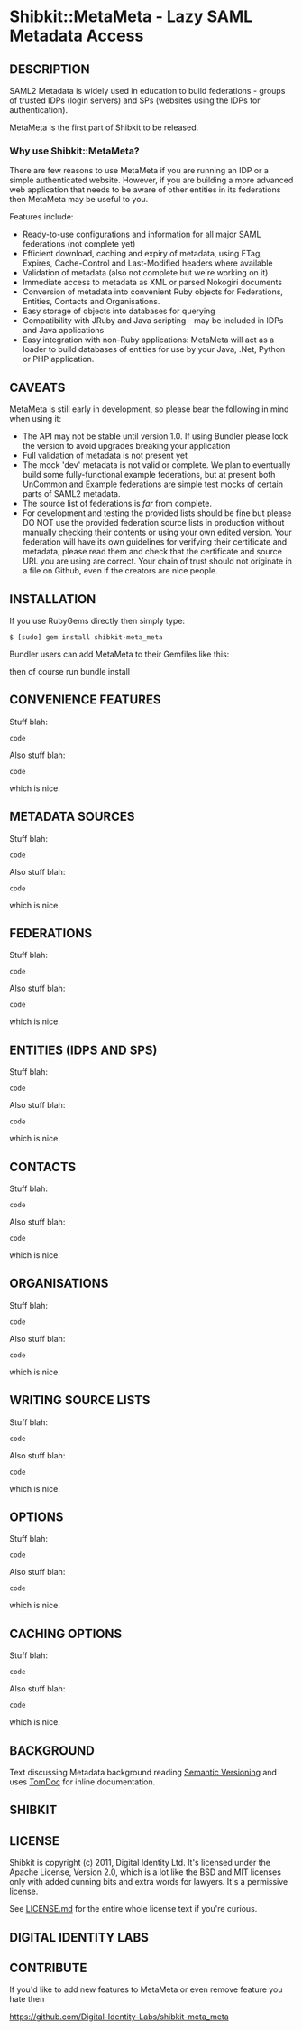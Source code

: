 Shibkit::MetaMeta - Lazy SAML Metadata Access
==============================================

## DESCRIPTION

SAML2 Metadata is widely used in education to build federations - groups of trusted IDPs (login servers) and SPs (websites using the IDPs for authentication). 

MetaMeta is the first part of Shibkit to be released.

### Why use Shibkit::MetaMeta?

There are few reasons to use MetaMeta if you are running an IDP or a simple authenticated website. However, if you are building a more advanced web application that needs to be aware of other entities in its federations then MetaMeta may be useful to you.

Features include:

* Ready-to-use configurations and information for all major SAML federations (not complete yet)
* Efficient download, caching and expiry of metadata, using ETag, Expires, Cache-Control and Last-Modified headers where available
* Validation of metadata (also not complete but we're working on it)
* Immediate access to metadata as XML or parsed Nokogiri documents
* Conversion of metadata into convenient Ruby objects for Federations, Entities, Contacts and Organisations.
* Easy storage of objects into databases for querying
* Compatibility with JRuby and Java scripting - may be included in IDPs and Java applications
* Easy integration with non-Ruby applications: MetaMeta will act as a loader to build databases of entities for use by your Java, .Net, Python or PHP application.

## CAVEATS

MetaMeta is still early in development, so please bear the following in mind when using it:

* The API may not be stable until version 1.0. If using Bundler please lock the version to avoid upgrades breaking your application
* Full validation of metadata is not present yet
* The mock 'dev' metadata is not valid or complete. We plan to eventually build some fully-functional example federations, but at present both UnCommon and Example federations are simple test mocks of certain parts of SAML2 metadata.
* The source list of federations is _far_ from complete.
* For development and testing the provided lists should be fine but please DO NOT use the provided federation source lists in production without manually checking their contents or using your own edited version. Your federation will have its own guidelines for verifying their certificate and metadata, please read them and check that the certificate and source URL you are using are correct. Your chain of trust should not originate in a file on Github, even if the creators are nice people.

## INSTALLATION

If you use RubyGems directly then simply type:

    $ [sudo] gem install shibkit-meta_meta

Bundler users can add MetaMeta to their Gemfiles like this:

then of course run bundle install

## CONVENIENCE FEATURES

Stuff blah:

    code

Also stuff blah:

    code

which is nice.

## METADATA SOURCES

Stuff blah:

    code

Also stuff blah:

    code

which is nice.

## FEDERATIONS

Stuff blah:

    code

Also stuff blah:

    code

which is nice.

## ENTITIES (IDPS AND SPS)

Stuff blah:

    code

Also stuff blah:

    code

which is nice.


## CONTACTS

Stuff blah:

    code

Also stuff blah:

    code

which is nice.



## ORGANISATIONS

Stuff blah:

    code

Also stuff blah:

    code

which is nice.



## WRITING SOURCE LISTS

Stuff blah:

    code

Also stuff blah:

    code

which is nice.



## OPTIONS

Stuff blah:

    code

Also stuff blah:

    code

which is nice.



## CACHING OPTIONS

Stuff blah:

    code

Also stuff blah:

    code

which is nice.


## BACKGROUND



Text discussing Metadata background reading [Semantic Versioning](http://semver.org/) and uses
[TomDoc](http://tomdoc.org/) for inline documentation.

## SHIBKIT 

## LICENSE

Shibkit is copyright (c) 2011, Digital Identity Ltd. It's licensed under the 
Apache License, Version 2.0, which is a lot like the BSD and MIT licenses only
with added cunning bits and extra words for lawyers. It's a permissive license.

See [LICENSE.md](https://github.com/Digital-Identity-Labs/shibkit-meta_meta/blob/master/LICENSE)
for the entire whole license text if you're curious.

## DIGITAL IDENTITY LABS


## CONTRIBUTE

If you'd like to add new features to MetaMeta or even remove feature you hate then 

https://github.com/Digital-Identity-Labs/shibkit-meta_meta






